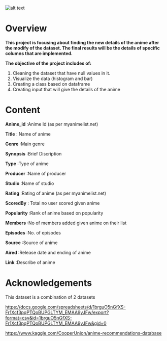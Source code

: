 
![alt text][logo]

[logo]: https://newslanded.com/wp-content/uploads/2020/07/The-15-Most-Powerful-Anime-Characters-Of-All-Time-scaled.jpg "Anime Logo"

# Overview 

**This project is focusing about finding the new details of the anime after 
the modify of the dataset. The final results will be the details of specific 
columns that are implemented.**

**The objective of the project includes of:**
1. Cleaning the dataset that have null values in it.
2. Visualize the data (histogram and bar)
3. Creating a class based on dataframe
4. Creating input that will give the details of the anime


# Content

**Anime_id** :Anime Id (as per myanimelist.net)

**Title** : Name of anime

**Genre** :Main genre

**Synopsis** :Brief Discription

**Type** :Type of anime

**Producer** :Name of producer

**Studio** :Name of studio

**Rating** :Rating of anime (as per myanimelist.net)

**ScoredBy** : Total no user scored given anime

**Popularity** :Rank of anime based on popularity

**Members** :No of members added given anime on their list

**Episodes** :No. of episodes

**Source** :Source of anime

**Aired** :Release date and ending of anime

**Link** :Describe of anime

# Acknowledgements

This dataset is a combination of 2 datasets

https://docs.google.com/spreadsheets/d/1brguO5nGfXS-Fr1Xcf3pqPTQoBUPGLTYM_EMAA9yJFw/export?format=csv&id=1brguO5nGfXS-Fr1Xcf3pqPTQoBUPGLTYM_EMAA9yJFw&gid=0

https://www.kaggle.com/CooperUnion/anime-recommendations-database
